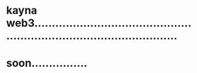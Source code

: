 # kayna web3..............................................................................................
# soon................
